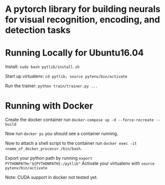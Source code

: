 # A pytorch library for building neurals for visual recognition, encoding, and detection tasks

# Running Locally for Ubuntu16.04

Install: `sudo bash pytlib/install.sh`

Start up virtualenv: `cd pytlib; source pytenv/bin/activate`

Run the trainer: `python train/trainer.py ...`

# Running with Docker
Create the docker container run `docker-compose up -d --force-recreate --build`

Now run `docker ps` you should see a container running.

Now to attach a shell script to the container run `docker exec -it <name_of_docker_process> /bin/bash`.

Export your python path by running `export PYTHONPATH="${PYTHONPATH}:/pytlib"`
Activate your virtualenv with `source pytenv/bin/activate`

Note: CUDA support in docker not tested yet.
